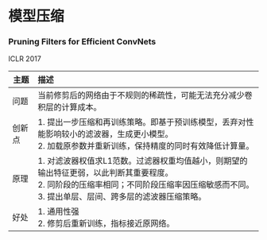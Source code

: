 # 模型压缩

### Pruning Filters for Efficient ConvNets

 ICLR 2017

| 主题   | 描述                                                         |
| ------ | :----------------------------------------------------------- |
| 问题   | 当前修剪后的网络由于不规则的稀疏性，可能无法充分减少卷积层的计算成本。 |
| 创新点 | 1. 提出一步压缩和再训练策略。即基于预训练模型，丢弃对性能影响较小的滤波器，生成更小模型。<br/>2. 加载原参数并重新训练，保持精度的同时有效降低计算量。 |
| 原理   | 1. 对滤波器权值求L1范数。过滤器权重均值越小，则期望的输出特征更弱，以此判断其重要程度。<br/>2. 同阶段的压缩率相同；不同阶段压缩率因压缩敏感而不同。<br/>3. 提出单层、层间、跨多层的滤波器压缩策略。 |
| 好处   | 1. 通用性强<br/>2. 修剪后重新训练，指标接近原网络。          |